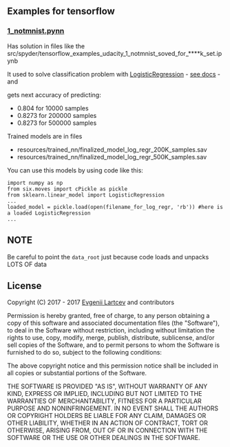 
## Examples for tensorflow 
### [1_notmnist.pynn](https://github.com/tensorflow/tensorflow/blob/master/tensorflow/examples/udacity/1_notmnist.ipynb)

  Has solution in files like the src/spyder/tensorflow_examples_udacity_1_notmnist_soved_for_****k_set.ipynb
   
  It used to solve classification problem with 
  [LogisticRegression](http://scikit-learn.org/stable/modules/generated/sklearn.linear_model.LogisticRegression.html) - 
  [see docs](http://scikit-learn.org/stable/modules/linear_model.html#logistic-regression) - 
  and
  
  gets next accuracy of predicting:
  - 0.804 for 10000 samples
  - 0.8273 for 200000 samples
  - 0.8273 for 500000 samples
  
  Trained models are in files
  - resources/trained_nn/finalized_model_log_regr_200K_samples.sav
  - resources/trained_nn/finalized_model_log_regr_500K_samples.sav
  
  You can use this models by using code like this:
  
    import numpy as np
    from six.moves import cPickle as pickle
    from sklearn.linear_model import LogisticRegression
    ...
    loaded_model = pickle.load(open(filename_for_log_regr, 'rb')) #here is a loaded LogisticRegression
    ...
  
## NOTE

Be careful to point the `data_root` just because code loads and unpacks LOTS OF data

## License

Copyright (C) 2017 - 2017 [Evgenii Lartcev](https://github.com/Evegen55/) and contributors

Permission is hereby granted, free of charge, to any person obtaining a copy of this software and associated documentation files (the "Software"), to deal in the Software without restriction, including without limitation the rights to use, copy, modify, merge, publish, distribute, sublicense, and/or sell copies of the Software, and to permit persons to whom the Software is furnished to do so, subject to the following conditions:

The above copyright notice and this permission notice shall be included in all copies or substantial portions of the Software.

THE SOFTWARE IS PROVIDED "AS IS", WITHOUT WARRANTY OF ANY KIND, EXPRESS OR IMPLIED, INCLUDING BUT NOT LIMITED TO THE WARRANTIES OF MERCHANTABILITY, FITNESS FOR A PARTICULAR PURPOSE AND NONINFRINGEMENT. IN NO EVENT SHALL THE AUTHORS OR COPYRIGHT HOLDERS BE LIABLE FOR ANY CLAIM, DAMAGES OR OTHER LIABILITY, WHETHER IN AN ACTION OF CONTRACT, TORT OR OTHERWISE, ARISING FROM, OUT OF OR IN CONNECTION WITH THE SOFTWARE OR THE USE OR OTHER DEALINGS IN THE SOFTWARE.
